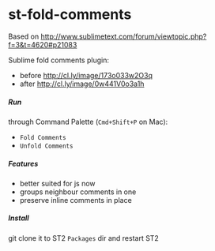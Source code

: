 st-fold-comments
================
Based on http://www.sublimetext.com/forum/viewtopic.php?f=3&t=4620#p21083

Sublime fold comments plugin:
- before http://cl.ly/image/173o033w2O3q
- after http://cl.ly/image/0w441V0o3a1h

##### Run
through Command Palette (`Cmd+Shift+P` on Mac):
- `Fold Comments`
- `Unfold Comments`

##### Features
- better suited for js now
- groups neighbour comments in one
- preserve inline comments in place

##### Install
git clone it to ST2 `Packages` dir and restart ST2

